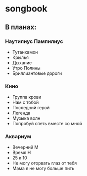 # songbook

## В планах:

### Наутилиус Пампилиус

- Тутанхамон
- Крылья
- Дыхание
- Утро Полины
- Бриллиантовые дороги

### Кино
- Группа крови
- Нам с тобой
- Последний герой
- Легенда
- Музыка волн
- Попробуй спеть вместе со мной

### Аквариум
- Вечерний М
- Время Н
- 25 к 10
- Не могу оторвать глаз от тебя
- Мама я не могу больше пить
